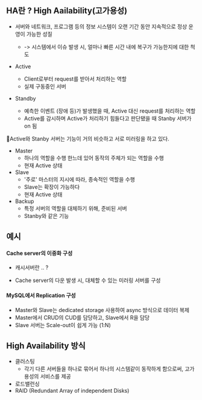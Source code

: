 ## HA란 ? High Aailability(고가용성)

- 서버와 네트워크, 프로그램 등의 정보 시스템이 오랜 기간 동안 지속적으로 정상 운영이 가능한 성질 
  - -> 시스템에서 이슈 발생 시, 얼마나 빠른 시간 내에 복구가 가능한지에 대한 척도



- Active
  - Client로부터 request를 받아서 처리하는 역할
  - 실제 구동중인 서버
- Standby
  - 예측한 이벤트 (장애 등)가 발생했을 때, Active 대신 request를 처리하는 역할
  - Active를 감시하며 Active가 처리하기 힘들다고 판단됐을 때 Stanby 서버가 on 됨

🚩Active와 Stanby 서버는 기능이 거의 비슷하고 서로 미러링을 하고 있다. 



- Master
  - 하나의 역할을 수행 한느데 있어 동작의 주체가 되는 역할을 수행
  - 현재 Active 상태
- Slave
  - '주로' 마스터의 지시에 따라, 종속적인 역할을 수행
  - Slave는 확장이 가능하다
  - 현재 Active 상태
- Backup
  - 특정 서버의 역할을 대체하기 위해, 준비된 서버
  - Stanby와 같은 기능





## 예시

#### Cache server의 이중화 구성

- 캐시서버란 ..  ?

- Cache server의 다운 발생 시, 대체할 수 있는 미러링 서버를 구성



#### MySQL에서 Replication 구성

- Master와 Slave는 dedicated storage 사용하여 async 방식으로 데이터 복제
- Master에서 CRUD의 CUD를 담당하고, Slave에서 R을 담당
- Slave 서버는 Scale-out이 쉽게 가능 (1:N)



## High Availability 방식

- 클러스팅
  - 각기 다른 서버들을 하나로 묶어서 하나의 시스템같이 동작하게 함으로써, 고가용성의 서비스를 제공
- 로드밸런싱
- RAID (Redundant Array of independent Disks)